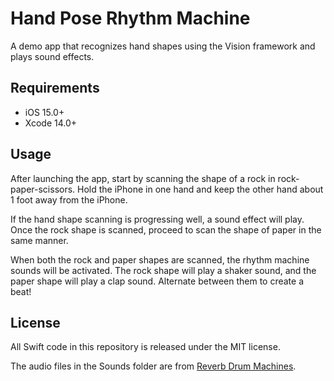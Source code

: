 # Hand Pose Rhythm Machine

A demo app that recognizes hand shapes using the Vision framework and plays sound effects.

## Requirements

- iOS 15.0+
- Xcode 14.0+

## Usage

After launching the app, start by scanning the shape of a rock in rock-paper-scissors. Hold the iPhone in one hand and keep the other hand about 1 foot away from the iPhone.

If the hand shape scanning is progressing well, a sound effect will play. Once the rock shape is scanned, proceed to scan the shape of paper in the same manner.

When both the rock and paper shapes are scanned, the rhythm machine sounds will be activated. The rock shape will play a shaker sound, and the paper shape will play a clap sound. Alternate between them to create a beat!

## License

All Swift code in this repository is released under the MIT license.

The audio files in the Sounds folder are from [Reverb Drum Machines](https://reverb.com/software/samples-and-loops/reverb/3514-reverb-drum-machines-the-complete-collection).
